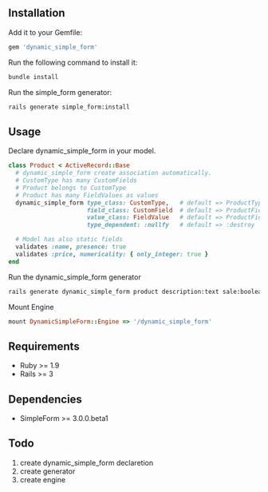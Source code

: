 ## Installation

Add it to your Gemfile:

```ruby
gem 'dynamic_simple_form'
```

Run the following command to install it:

```sh
bundle install
```

Run the simple_form generator:

```sh
rails generate simple_form:install
```

## Usage

Declare dynamic_simple_form in your model.

```ruby
class Product < ActiveRecord::Base
  # dynamic_simple_form create association automatically.
  # CustomType has many CustomFields
  # Product belongs to CustomType
  # Product has many FieldValues as values
  dynamic_simple_form type_class: CustomType,   # default => ProductType
                      field_class: CustomField  # default => ProductField
                      value_class: FieldValue   # default => ProductFieldValue
                      type_dependent: :nullfy   # default => :destroy

  # Model has also static fields
  validates :name, presence: true
  validates :price, numericality: { only_integer: true }
end
```

Run the dynamic_simple_form generator

```sh
rails generate dynamic_simple_form product description:text sale:boolean
```

Mount Engine

```ruby
mount DynamicSimpleForm::Engine => '/dynamic_simple_form'
```

## Requirements

* Ruby >= 1.9
* Rails >= 3

## Dependencies

* SimpleForm >= 3.0.0.beta1

## Todo

1. create dynamic_simple_form declaretion
2. create generator
3. create engine

